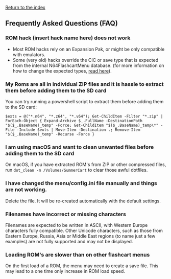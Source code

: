 [Return to the index](./00_index.md)
## Frequently Asked Questions (FAQ)

### ROM hack (insert hack name here) does not work
- Most ROM hacks rely on an Expansion Pak, or might be only compatible with emulators.
- Some (very old) hacks override the CIC or save type that is expected from the internal N64FlashcartMenu database. (for more information on how to change the expected types, [read here](./12_rom_configuration.md)).

### My Roms are all in individual ZIP files and it is hassle to extract them before adding them to the SD card
You can try running a powershell script to extract them before adding them to the SD card:
```
$exts = @("*.n64", "*.z64", "*.v64"); Get-ChildItem -Filter "*.zip" | ForEach-Object { Expand-Archive $_.FullName -DestinationPath "$($_.BaseName)_temp" -Force; Get-ChildItem "$($_.BaseName)_temp\*" -File -Include $exts | Move-Item -Destination .; Remove-Item "$($_.BaseName)_temp" -Recurse -Force }
```

### I am using macOS and want to clean unwanted files before adding them to the SD card
On macOS, if you have extracted ROM's from ZIP or other compressed files, run `dot_clean -m /Volumes/SummerCart` to clear those awful dotfiles.

### I have changed the menu/config.ini file manually and things are not working.
Delete the file. It will be re-created automatically with the default settings.

### Filenames have incorrect or missing characters
Filenames are expected to be written in ASCII, with Western Europe characters fully compatible. Other Unicode characters, such as those from Eastern Europe, Russia, Asia or Middle East regions (to name just a few examples) are not fully supported and may not be displayed.

### Loading ROM's are slower than on other flashcart menus
On the first load of a ROM, the menu may need to create a save file. This may lead to a one time only increase in ROM load speed.

